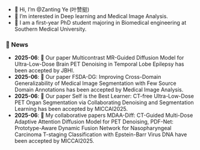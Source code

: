 - 👋 Hi, I’m @Zanting Ye (叶赞挺)
- 👀 I’m interested in Deep learning and Medical Image Analysis.
- 🌱  I am a first-year PhD student majoring in Biomedical engineering at Southern Medical University.

 ### 📢 News
 - **2025-06**: 🎉 Our paper Multicontrast MR-Guided Diffusion Model for Ultra-Low-Dose Brain PET Denoising in Temporal Lobe Epilepsy has been accepted by JBHI. 
- **2025-06**: 🎉 Our paper FSDA-DG: Improving Cross-Domain Generalizability of Medical Image Segmentation with Few Source Domain Annotations has been accepted by Medical Image Analysis. 
- **2025-06**: 🎉 Our paper Self is the Best Learner: CT-free Ultra-Low-Dose PET Organ Segmentation via Collaborating Denoising and Segmentation Learning has been accepted by MICCAI2025.
- **2025-06**: 🎉 My collaborative papers MDAA-Diff: CT-Guided Multi-Dose Adaptive Attention Diffusion Model for PET Denoising, PDF-Net: Prototype-Aware Dynamic Fusion Network for Nasopharyngeal Carcinoma T-staging Classification with Epstein-Barr Virus DNA  have been accepted by MICCAI2025. 
<!---
yezanting/yezanting is a ✨ special ✨ repository because its `README.md` (this file) appears on your GitHub profile.
You can click the Preview link to take a look at your changes.
--->
